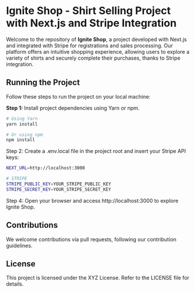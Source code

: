 # Ignite Shop - Shirt Selling Project with Next.js and Stripe Integration

Welcome to the repository of **Ignite Shop**, a project developed with Next.js and integrated with Stripe for registrations and sales processing. Our platform offers an intuitive shopping experience, allowing users to explore a variety of shirts and securely complete their purchases, thanks to Stripe integration.

## Running the Project

Follow these steps to run the project on your local machine:

**Step 1:** Install project dependencies using Yarn or npm.

```bash
# Using Yarn
yarn install

# Or using npm
npm install
```

Step 2: Create a .env.local file in the project root and insert your Stripe API keys:

```bash
NEXT_URL=http://localhost:3000

# STRIPE
STRIPE_PUBLIC_KEY=YOUR_STRIPE_PUBLIC_KEY
STRIPE_SECRET_KEY=YOUR_STRIPE_SECRET_KEY
```

Step 4: Open your browser and access http://localhost:3000 to explore Ignite Shop.

## Contributions
We welcome contributions via pull requests, following our contribution guidelines.

## License
This project is licensed under the XYZ License. Refer to the LICENSE file for details.
